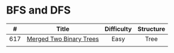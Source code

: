 
# BFS and DFS
| # | Title | Difficulty | Structure|
| :-----:| :----: | :----: |:----:|
|617|[Merged Two Binary Trees](https://github.com/yuxuanm/Leetcode-Java/blob/master/Leetcode/src/tree/Q617MergedTwoBinaryTrees.java)| Easy | Tree|
||[]()|  ||
